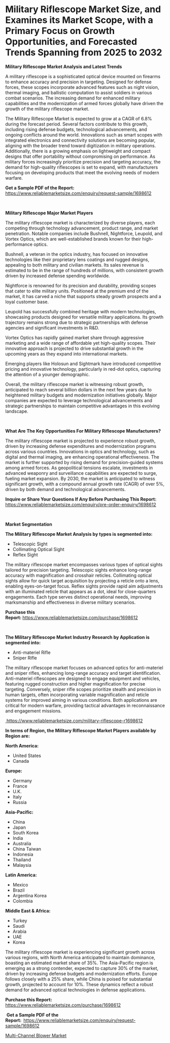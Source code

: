 <p><h1>Military Riflescope Market Size, and Examines its Market Scope, with a Primary Focus on Growth Opportunities, and Forecasted Trends Spanning from 2025 to 2032</h1></p><p><strong>Military Riflescope Market Analysis and Latest Trends</strong></p>
<p><p>A military riflescope is a sophisticated optical device mounted on firearms to enhance accuracy and precision in targeting. Designed for defense forces, these scopes incorporate advanced features such as night vision, thermal imaging, and ballistic computation to assist soldiers in various combat scenarios. The increasing demand for enhanced military capabilities and the modernization of armed forces globally have driven the growth of the military riflescope market.</p><p>The Military Riflescope Market is expected to grow at a CAGR of 6.8% during the forecast period. Several factors contribute to this growth, including rising defense budgets, technological advancements, and ongoing conflicts around the world. Innovations such as smart scopes with integrated electronics and connectivity solutions are becoming popular, aligning with the broader trend toward digitization in military operations. Additionally, there is a growing emphasis on lightweight and compact designs that offer portability without compromising on performance. As military forces increasingly prioritize precision and targeting accuracy, the demand for high-quality riflescopes is set to expand, with manufacturers focusing on developing products that meet the evolving needs of modern warfare.</p></p>
<p><strong>Get a Sample PDF of the Report:&nbsp;</strong> <a href="https://www.reliablemarketsize.com/enquiry/request-sample/1698612?utm_campaign=2723&utm_medium=2&utm_source=Github&utm_content=ia&utm_term=27032025&utm_id=military-riflescope">https://www.reliablemarketsize.com/enquiry/request-sample/1698612</a></p>
<p>&nbsp;</p>
<p><strong>Military Riflescope Major Market Players</strong></p>
<p><p>The military riflescope market is characterized by diverse players, each competing through technology advancement, product range, and market penetration. Notable companies include Bushnell, Nightforce, Leupold, and Vortex Optics, which are well-established brands known for their high-performance optics. </p><p>Bushnell, a veteran in the optics industry, has focused on innovative technologies like their proprietary lens coatings and rugged designs, appealing to both military and civilian markets. Its sales revenue is estimated to be in the range of hundreds of millions, with consistent growth driven by increased defense spending worldwide.</p><p>Nightforce is renowned for its precision and durability, providing scopes that cater to elite military units. Positioned at the premium end of the market, it has carved a niche that supports steady growth prospects and a loyal customer base.</p><p>Leupold has successfully combined heritage with modern technologies, showcasing products designed for versatile military applications. Its growth trajectory remains strong due to strategic partnerships with defense agencies and significant investments in R&D.</p><p>Vortex Optics has rapidly gained market share through aggressive marketing and a wide range of affordable yet high-quality scopes. Their innovative approach is projected to drive substantial growth in the upcoming years as they expand into international markets.</p><p>Emerging players like Holosun and Sightmark have introduced competitive pricing and innovative technology, particularly in red-dot optics, capturing the attention of a younger demographic. </p><p>Overall, the military riflescope market is witnessing robust growth, anticipated to reach several billion dollars in the next few years due to heightened military budgets and modernization initiatives globally. Major companies are expected to leverage technological advancements and strategic partnerships to maintain competitive advantages in this evolving landscape.</p></p>
<p>&nbsp;</p>
<p><strong>What Are The Key Opportunities For Military Riflescope Manufacturers?</strong></p>
<p><p>The military riflescope market is projected to experience robust growth, driven by increasing defense expenditures and modernization programs across various countries. Innovations in optics and technology, such as digital and thermal imaging, are enhancing operational effectiveness. The market is further supported by rising demand for precision-guided systems among armed forces. As geopolitical tensions escalate, investments in advanced weaponry and surveillance capabilities are expected to surge, fueling market expansion. By 2030, the market is anticipated to witness significant growth, with a compound annual growth rate (CAGR) of over 5%, driven by both demand and technological advancements.</p></p>
<p><strong>Inquire or Share Your Questions If Any Before Purchasing This Report:</strong> <a href="https://www.reliablemarketsize.com/enquiry/pre-order-enquiry/1698612?utm_campaign=2723&utm_medium=2&utm_source=Github&utm_content=ia&utm_term=27032025&utm_id=military-riflescope">https://www.reliablemarketsize.com/enquiry/pre-order-enquiry/1698612</a></p>
<p>&nbsp;</p>
<p><strong>Market Segmentation</strong></p>
<p><strong>The Military Riflescope Market Analysis by types is segmented into:</strong></p>
<p><ul><li>Telescopic Sight</li><li>Collimating Optical Sight</li><li>Reflex Sight</li></ul></p>
<p><p>The military riflescope market encompasses various types of optical sights tailored for precision targeting. Telescopic sights enhance long-range accuracy with magnification and crosshair reticles. Collimating optical sights allow for quick target acquisition by projecting a reticle onto a lens, enabling eyes-on-target focus. Reflex sights provide rapid aim adjustments with an illuminated reticle that appears as a dot, ideal for close-quarters engagements. Each type serves distinct operational needs, improving marksmanship and effectiveness in diverse military scenarios.</p></p>
<p><strong>Purchase this Report:&nbsp;</strong><a href="https://www.reliablemarketsize.com/purchase/1698612?utm_campaign=2723&utm_medium=2&utm_source=Github&utm_content=ia&utm_term=27032025&utm_id=military-riflescope">https://www.reliablemarketsize.com/purchase/1698612</a></p>
<p>&nbsp;</p>
<p><strong>The Military Riflescope Market Industry Research by Application is segmented into:</strong></p>
<p><ul><li>Anti-materiel Rifle</li><li>Sniper Rifle</li></ul></p>
<p><p>The military riflescope market focuses on advanced optics for anti-materiel and sniper rifles, enhancing long-range accuracy and target identification. Anti-materiel riflescopes are designed to engage equipment and vehicles, featuring rugged construction and higher magnification for precise targeting. Conversely, sniper rifle scopes prioritize stealth and precision in human targets, often incorporating variable magnification and reticle systems for improved aiming in various conditions. Both applications are critical for modern warfare, providing tactical advantages in reconnaissance and engagement missions.</p></p>
<p><a href="https://www.reliablemarketsize.com/military-riflescope-r1698612?utm_campaign=2723&utm_medium=2&utm_source=Github&utm_content=ia&utm_term=27032025&utm_id=military-riflescope">&nbsp;https://www.reliablemarketsize.com/military-riflescope-r1698612</a></p>
<p><strong>In terms of Region, the Military Riflescope Market Players available by Region are:</strong></p>
<p>
    <p> <strong> North America: </strong>
        <ul>
            <li>United States</li>
            <li>Canada</li>
        </ul>
        </p> 
    <p> <strong> Europe: </strong>
        <ul>
            <li>Germany</li>
            <li>France</li>
            <li>U.K.</li>
            <li>Italy</li>
            <li>Russia</li>
        </ul>
        </p> 
    <p> <strong> Asia-Pacific: </strong>
        <ul>
            <li>China</li>
            <li>Japan</li>
            <li>South Korea</li>
            <li>India</li>
            <li>Australia</li>
            <li>China Taiwan</li>
            <li>Indonesia</li>
            <li>Thailand</li>
            <li>Malaysia</li>
        </ul>
        </p> 
    <p> <strong> Latin America: </strong>
        <ul>
            <li>Mexico</li>
            <li>Brazil</li>
            <li>Argentina Korea</li>
            <li>Colombia</li>
        </ul>
        </p> 
    <p> <strong> Middle East & Africa: </strong>
        <ul>
            <li>Turkey</li>
            <li>Saudi</li>
            <li>Arabia</li>
            <li>UAE</li>
            <li>Korea</li>
        </ul>
    </p>
    </p>
<p><p>The military riflescope market is experiencing significant growth across various regions, with North America anticipated to maintain dominance, boasting an estimated market share of 35%. The Asia-Pacific region is emerging as a strong contender, expected to capture 30% of the market, driven by increasing defense budgets and modernization efforts. Europe follows closely with a 25% share, while China is poised for substantial growth, projected to account for 10%. These dynamics reflect a robust demand for advanced optical technologies in defense applications.</p></p>
<p><strong>Purchase this Report: </strong><a href="https://www.reliablemarketsize.com/purchase/1698612?utm_campaign=2723&utm_medium=2&utm_source=Github&utm_content=ia&utm_term=27032025&utm_id=military-riflescope">https://www.reliablemarketsize.com/purchase/1698612</a></p>
<p>&nbsp;<strong>Get a Sample PDF of the Report:&nbsp;&nbsp;</strong><a href="https://www.reliablemarketsize.com/enquiry/request-sample/1698612?utm_campaign=2723&utm_medium=2&utm_source=Github&utm_content=ia&utm_term=27032025&utm_id=military-riflescope">https://www.reliablemarketsize.com/enquiry/request-sample/1698612</a></p>
<p><strong></strong></p>
<p><p><a href="https://github.com/ulyssacrayne00231/Market-Research-Report-List-1/blob/main/multi-channel-blower-market.md?utm_campaign=2723&utm_medium=2&utm_source=Github&utm_content=ia&utm_term=27032025&utm_id=military-riflescope">Multi-Channel Blower Market</a></p></p>